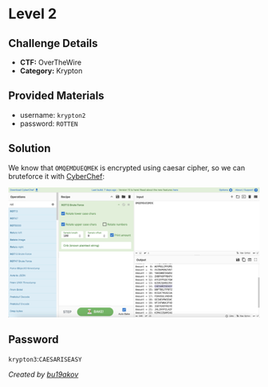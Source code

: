 # Level 2

## Challenge Details 

- **CTF:** OverTheWire
- **Category:** Krypton

## Provided Materials

- username: `krypton2`
- password: `ROTTEN`

## Solution

We know that `OMQEMDUEQMEK` is encrypted using caesar cipher, so we can bruteforce it with [CyberChef](https://gchq.github.io/CyberChef/#recipe=ROT13_Brute_Force(true,true,false,100,0,true,'')&input=T01RRU1EVUVRTUVL):

![cyber](./cyber.jpg)

## Password

`krypton3`:`CAESARISEASY`

*Created by [bu19akov](https://github.com/bu19akov)*